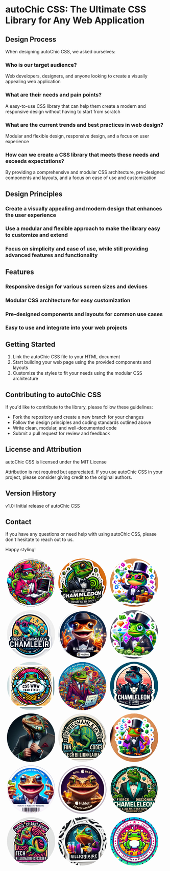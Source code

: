 
# autoChic CSS: The Ultimate CSS Library for Any Web Application

## Design Process

When designing autoChic CSS, we asked ourselves:

### Who is our target audience?
Web developers, designers, and anyone looking to create a visually appealing web application

### What are their needs and pain points?
A easy-to-use CSS library that can help them create a modern and responsive design without having to start from scratch

### What are the current trends and best practices in web design?
Modular and flexible design, responsive design, and a focus on user experience

### How can we create a CSS library that meets these needs and exceeds expectations?
By providing a comprehensive and modular CSS architecture, pre-designed components and layouts, and a focus on ease of use and customization

## Design Principles

### Create a visually appealing and modern design that enhances the user experience
### Use a modular and flexible approach to make the library easy to customize and extend
### Focus on simplicity and ease of use, while still providing advanced features and functionality

## Features

### Responsive design for various screen sizes and devices
### Modular CSS architecture for easy customization
### Pre-designed components and layouts for common use cases
### Easy to use and integrate into your web projects

## Getting Started

1. Link the autoChic CSS file to your HTML document
2. Start building your web page using the provided components and layouts
3. Customize the styles to fit your needs using the modular CSS architecture

## Contributing to autoChic CSS

If you'd like to contribute to the library, please follow these guidelines:

* Fork the repository and create a new branch for your changes
* Follow the design principles and coding standards outlined above
* Write clean, modular, and well-documented code
* Submit a pull request for review and feedback

## License and Attribution

autoChic CSS is licensed under the MIT License

Attribution is not required but appreciated. If you use autoChic CSS in your project, please consider giving credit to the original authors.

## Version History

v1.0: Initial release of autoChic CSS

## Contact

If you have any questions or need help with using autoChic CSS, please don't hesitate to reach out to us.

Happy styling!


<div class="gallery">
<img src="img_trunk_junk/party_toad_sticker_fun_fierce_image_photo_fancy_styler_gallery_party_a_18.jpg" alt="party_toad_sticker_fun_fierce_image_photo_fancy_styler_gallery_party_a_18.jpg" class="img-rounded" style="width: 30%; margin: 1%; float: left; border-radius:50%;">
<img src="img_trunk_junk/party_toad_sticker_fun_fierce_image_photo_fancy_styler_gallery_party_a_1.jpg" alt="party_toad_sticker_fun_fierce_image_photo_fancy_styler_gallery_party_a_1.jpg" class="img-rounded" style="width: 30%; margin: 1%; float: left; border-radius:50%;">
<img src="img_trunk_junk/party_toad_sticker_fun_fierce_image_photo_fancy_styler_gallery_party_a_7.jpg" alt="party_toad_sticker_fun_fierce_image_photo_fancy_styler_gallery_party_a_7.jpg" class="img-rounded" style="width: 30%; margin: 1%; float: left; border-radius:50%;">
<br>
<img src="img_trunk_junk/party_toad_sticker_fun_fierce_image_photo_fancy_styler_gallery_party_a_6.jpg" alt="party_toad_sticker_fun_fierce_image_photo_fancy_styler_gallery_party_a_6.jpg" class="img-rounded" style="width: 30%; margin: 1%; float: left; border-radius:50%;">
<img src="img_trunk_junk/party_toad_sticker_fun_fierce_image_photo_fancy_styler_gallery_party_a_17.jpg" alt="party_toad_sticker_fun_fierce_image_photo_fancy_styler_gallery_party_a_17.jpg" class="img-rounded" style="width: 30%; margin: 1%; float: left; border-radius:50%;">
<img src="img_trunk_junk/party_toad_sticker_fun_fierce_image_photo_fancy_styler_gallery_party_a_13.jpg" alt="party_toad_sticker_fun_fierce_image_photo_fancy_styler_gallery_party_a_13.jpg" class="img-rounded" style="width: 30%; margin: 1%; float: left; border-radius:50%;">
<br>
<img src="img_trunk_junk/party_toad_sticker_fun_fierce_image_photo_fancy_styler_gallery_party_a_8.jpg" alt="party_toad_sticker_fun_fierce_image_photo_fancy_styler_gallery_party_a_8.jpg" class="img-rounded" style="width: 30%; margin: 1%; float: left; border-radius:50%;">
<img src="img_trunk_junk/party_toad_sticker_fun_fierce_image_photo_fancy_styler_gallery_party_a_3.jpg" alt="party_toad_sticker_fun_fierce_image_photo_fancy_styler_gallery_party_a_3.jpg" class="img-rounded" style="width: 30%; margin: 1%; float: left; border-radius:50%;">
<img src="img_trunk_junk/party_toad_sticker_fun_fierce_image_photo_fancy_styler_gallery_party_a_10.jpg" alt="party_toad_sticker_fun_fierce_image_photo_fancy_styler_gallery_party_a_10.jpg" class="img-rounded" style="width: 30%; margin: 1%; float: left; border-radius:50%;">
<br>
<img src="img_trunk_junk/party_toad_sticker_fun_fierce_image_photo_fancy_styler_gallery_party_a_12.jpg" alt="party_toad_sticker_fun_fierce_image_photo_fancy_styler_gallery_party_a_12.jpg" class="img-rounded" style="width: 30%; margin: 1%; float: left; border-radius:50%;">
<img src="img_trunk_junk/party_toad_sticker_fun_fierce_image_photo_fancy_styler_gallery_party_a_11.jpg" alt="party_toad_sticker_fun_fierce_image_photo_fancy_styler_gallery_party_a_11.jpg" class="img-rounded" style="width: 30%; margin: 1%; float: left; border-radius:50%;">
<img src="img_trunk_junk/party_toad_sticker_fun_fierce_image_photo_fancy_styler_gallery_party_a_5.jpg" alt="party_toad_sticker_fun_fierce_image_photo_fancy_styler_gallery_party_a_5.jpg" class="img-rounded" style="width: 30%; margin: 1%; float: left; border-radius:50%;">
<br>
<img src="img_trunk_junk/party_toad_sticker_fun_fierce_image_photo_fancy_styler_gallery_party_a_2.jpg" alt="party_toad_sticker_fun_fierce_image_photo_fancy_styler_gallery_party_a_2.jpg" class="img-rounded" style="width: 30%; margin: 1%; float: left; border-radius:50%;">
<img src="img_trunk_junk/party_toad_sticker_fun_fierce_image_photo_fancy_styler_gallery_party_a_16.jpg" alt="party_toad_sticker_fun_fierce_image_photo_fancy_styler_gallery_party_a_16.jpg" class="img-rounded" style="width: 30%; margin: 1%; float: left; border-radius:50%;">
<img src="img_trunk_junk/party_toad_sticker_fun_fierce_image_photo_fancy_styler_gallery_party_a_14.jpg" alt="party_toad_sticker_fun_fierce_image_photo_fancy_styler_gallery_party_a_14.jpg" class="img-rounded" style="width: 30%; margin: 1%; float: left; border-radius:50%;">
<br>
<img src="img_trunk_junk/party_toad_sticker_fun_fierce_image_photo_fancy_styler_gallery_party_a_15.jpg" alt="party_toad_sticker_fun_fierce_image_photo_fancy_styler_gallery_party_a_15.jpg" class="img-rounded" style="width: 30%; margin: 1%; float: left; border-radius:50%;">
<img src="img_trunk_junk/party_toad_sticker_fun_fierce_image_photo_fancy_styler_gallery_party_a_9.jpg" alt="party_toad_sticker_fun_fierce_image_photo_fancy_styler_gallery_party_a_9.jpg" class="img-rounded" style="width: 30%; margin: 1%; float: left; border-radius:50%;">
<img src="img_trunk_junk/party_toad_sticker_fun_fierce_image_photo_fancy_styler_gallery_party_a_4.jpg" alt="party_toad_sticker_fun_fierce_image_photo_fancy_styler_gallery_party_a_4.jpg" class="img-rounded" style="width: 30%; margin: 1%; float: left; border-radius:50%;">
<br>
</div>
<style>
  .rounded-image {
    border-radius: 50%;
  }
  .img-rounded {
    border-radius: 50%;
  }
</style>